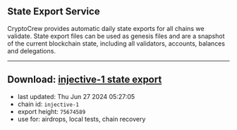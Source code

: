 ## State Export Service
CryptoCrew provides automatic daily state exports for all chains we validate. State export files can be used as genesis files and are a snapshot of the current blockchain state, including all validators, accounts, balances and delegations.

---
**Download: [injective-1 state export](https://dl-eu2.ccvalidators.com/SERVICE/injective/injective-1_export_75674589.json)**
---

- last updated: Thu Jun 27 2024 05:27:05
- chain id: `injective-1`
- export height: `75674589`
- use for: airdrops, local tests, chain recovery
